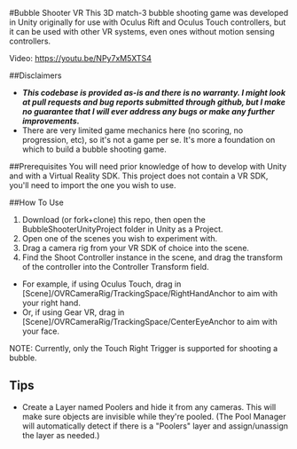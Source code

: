 #Bubble Shooter VR
This 3D match-3 bubble shooting game was developed in Unity originally for use with Oculus Rift and Oculus Touch controllers, but it can be used with other VR systems, even ones without motion sensing controllers.

Video: https://youtu.be/NPy7xM5XTS4

##Disclaimers
* **_This codebase is provided as-is and there is no warranty. I might look at pull requests and bug reports submitted through github, but I make no guarantee that I will ever address any bugs or make any further improvements._**
* There are very limited game mechanics here (no scoring, no progression, etc), so it's not a game per se. It's more a foundation on which to build a bubble shooting game.

##Prerequisites
You will need prior knowledge of how to develop with Unity and with a Virtual Reality SDK. This project does not contain a VR SDK, you'll need to import the one you wish to use.

##How To Use
1. Download (or fork+clone) this repo, then open the BubbleShooterUnityProject folder in Unity as a Project.
2. Open one of the scenes you wish to experiment with.
3. Drag a camera rig from your VR SDK of choice into the scene.
4. Find the Shoot Controller instance in the scene, and drag the transform of the controller into the Controller Transform field.
  * For example, if using Oculus Touch, drag in [Scene]/OVRCameraRig/TrackingSpace/RightHandAnchor to aim with your right hand.
  * Or, if using Gear VR, drag in [Scene]/OVRCameraRig/TrackingSpace/CenterEyeAnchor to aim with your face.

NOTE: Currently, only the Touch Right Trigger is supported for shooting a bubble.

## Tips
* Create a Layer named Poolers and hide it from any cameras. This will make sure objects are invisible while they're pooled. (The Pool Manager will automatically detect if there is a "Poolers" layer and assign/unassign the layer as needed.)
